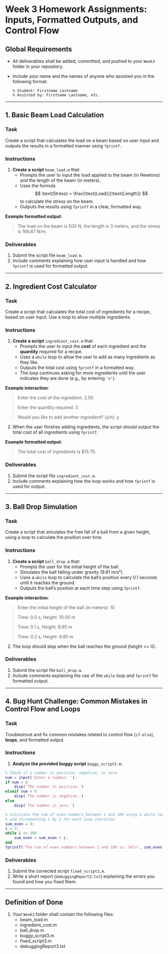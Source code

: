 # Week 3 Homework Assignments: Inputs, Formatted Outputs, and Control Flow

## Global Requirements

* All deliverables shall be added, committed, and pushed to your `Week3` folder in your repository.
* Include your name and the names of anyone who assisted you in the following format:

      % Student: Firstname Lastname
      % Assisted by: Firstname Lastname, etc.

---

## 1. Basic Beam Load Calculation

### Task

Create a script that calculates the load on a beam based on user input and outputs the results in a formatted manner using `fprintf`.

### Instructions

1. **Create a script** `beam_load.m` that:
    - Prompts the user to input the load applied to the beam (in Newtons) and the length of the beam (in meters).
    - Uses the formula $$ \text{Stress} = \frac{\text{Load}}{\text{Length}} $$ to calculate the stress on the beam.
    - Outputs the results using `fprintf` in a clear, formatted way.

**Example formatted output**:
> The load on the beam is 500 N, the length is 3 meters, and the stress is 166.67 N/m.

### Deliverables

1. Submit the script file `beam_load.m`.
2. Include comments explaining how user input is handled and how `fprintf` is used for formatted output.

<!-- NOTE: 
- Good use of numeric input from the user and a straightforward formula. 
- This matches Week 3’s emphasis on input() and fprintf().
-->

---

## 2. Ingredient Cost Calculator

### Task

Create a script that calculates the total cost of ingredients for a recipe, based on user input. Use a loop to allow multiple ingredients.

### Instructions

1. **Create a script** `ingredient_cost.m` that:
   - Prompts the user to input the **cost** of each ingredient and the **quantity** required for a recipe.
   - Uses a `while` loop to allow the user to add as many ingredients as they like.
   - Outputs the total cost using `fprintf` in a formatted way.
   - The loop continues asking for more ingredients until the user indicates they are done (e.g., by entering `'n'`).

**Example interaction**:
> Enter the cost of the ingredient: 2.50
> 
> Enter the quantity required: 3
> 
> Would you like to add another ingredient? (y/n): y

2. When the user finishes adding ingredients, the script should output the total cost of all ingredients using `fprintf`.

**Example formatted output**:
> The total cost of ingredients is $15.75.

### Deliverables

1. Submit the script file `ingredient_cost.m`.
2. Include comments explaining how the loop works and how `fprintf` is used for output.

<!-- NOTE:
- This matches the “while loop + user input” concept from the lecture. 
- Encourages user to keep adding ingredients, then display total with formatted output.
-->

---

## 3. Ball Drop Simulation

### Task

Create a script that simulates the free fall of a ball from a given height, using a loop to calculate the position over time.

### Instructions

1. **Create a script** `ball_drop.m` that:
   - Prompts the user for the initial height of the ball.
   - Simulates the ball falling under gravity (9.81 m/s²).
   - Uses a `while` loop to calculate the ball’s position every 0.1 seconds until it reaches the ground.
   - Outputs the ball’s position at each time step using `fprintf`.

**Example interaction**:
> Enter the initial height of the ball (in meters): 10
> 
> Time: 0.0 s, Height: 10.00 m
> 
> Time: 0.1 s, Height: 9.95 m
> 
> Time: 0.2 s, Height: 9.80 m

2. The loop should stop when the ball reaches the ground (height <= 0).

### Deliverables

1. Submit the script file `ball_drop.m`.
2. Include comments explaining the use of the `while` loop and `fprintf` for formatted output.

---

## 4. Bug Hunt Challenge: Common Mistakes in Control Flow and Loops

### Task

Troubleshoot and fix common mistakes related to control flow (`if-else`), **loops**, and formatted output.

### Instructions

1. **Analyze the provided buggy script** `buggy_script3.m`:

```matlab
% Check if a number is positive, negative, or zero
num = input('Enter a number: ');
if num > 0
    disp('The number is positive.')
elseif num < 0
    disp('The number is negative.')
else
    disp('The number is zero.')

% Calculate the sum of even numbers between 1 and 100 using a while loop
% and incrementing i by 2 for each loop iteration.
sum_even = 0;
i = 2;
while i <= 100
    sum_even = sum_even + i;
end
fprintf('The sum of even numbers between 1 and 100 is: %d\n', sum_even);
```

### Deliverables
1.	Submit the corrected script `fixed_script3.m`.
2.	Write a short report (`debuggingReport3.txt`) explaining the errors you found and how you fixed them.

---

## Definition of Done
1. Your `Week3` folder shall contain the following files:
   * beam_load.m
   * ingredient_cost.m
   * ball_drop.m
   * buggy_script3.m
   * fixed_script3.m
   * debuggingReport3.txt